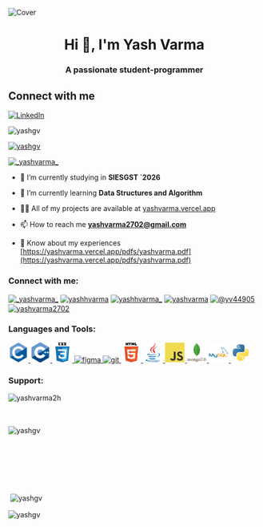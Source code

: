![Cover](https://github.com/yashgv/yashgv/assets/130405230/00825419-96e0-4ab5-8eba-0f345861bd30)


<h1 align="center">Hi 👋, I'm Yash Varma</h1>
<h3 align="center">A passionate student-programmer</h3>


## Connect with me
  
[![LinkedIn](https://img.shields.io/badge/LinkedIn-0077B5?style=for-the-badge&logo=linkedin&logoColor=white)](https://linkedin.com/in/yashhvarma)


<p align="left"> <img src="https://komarev.com/ghpvc/?username=yashgv&label=Profile%20views&color=0e75b6&style=flat" alt="yashgv" /> </p>

<p align="left"> <a href="https://github.com/ryo-ma/github-profile-trophy"><img src="https://github-profile-trophy.vercel.app/?username=yashgv" alt="yashgv" /></a> </p>

<p align="left"> <a href="https://twitter.com/_yashvarma_" target="blank"><img src="https://img.shields.io/twitter/follow/_yashvarma_?logo=twitter&style=for-the-badge" alt="_yashvarma_" /></a> </p>

- 🔭 I’m currently studying in **SIESGST `2026**

- 🌱 I’m currently learning **Data Structures and Algorithm**

- 👨‍💻 All of my projects are available at [yashvarma.vercel.app](yashvarma.vercel.app)

- 📫 How to reach me **yashvarma2702@gmail.com**

- 📄 Know about my experiences [https://yashvarma.vercel.app/pdfs/yashvarma.pdf](https://yashvarma.vercel.app/pdfs/yashvarma.pdf)

<h3 align="left">Connect with me:</h3>
<p align="left">
<a href="https://twitter.com/_yashvarma_" target="blank"><img align="center" src="https://raw.githubusercontent.com/rahuldkjain/github-profile-readme-generator/master/src/images/icons/Social/twitter.svg" alt="_yashvarma_" height="30" width="40" /></a>
<a href="https://linkedin.com/in/yashhvarma" target="blank"><img align="center" src="https://raw.githubusercontent.com/rahuldkjain/github-profile-readme-generator/master/src/images/icons/Social/linked-in-alt.svg" alt="yashhvarma" height="30" width="40" /></a>
<a href="https://instagram.com/yashhvarma_" target="blank"><img align="center" src="https://raw.githubusercontent.com/rahuldkjain/github-profile-readme-generator/master/src/images/icons/Social/instagram.svg" alt="yashhvarma_" height="30" width="40" /></a>
<a href="https://www.codechef.com/users/yashvarma" target="blank"><img align="center" src="https://cdn.jsdelivr.net/npm/simple-icons@3.1.0/icons/codechef.svg" alt="yashvarma" height="30" width="40" /></a>
<a href="https://www.hackerrank.com/@yv44905" target="blank"><img align="center" src="https://raw.githubusercontent.com/rahuldkjain/github-profile-readme-generator/master/src/images/icons/Social/hackerrank.svg" alt="@yv44905" height="30" width="40" /></a>
<a href="https://www.leetcode.com/yashvarma2702" target="blank"><img align="center" src="https://raw.githubusercontent.com/rahuldkjain/github-profile-readme-generator/master/src/images/icons/Social/leet-code.svg" alt="yashvarma2702" height="30" width="40" /></a>
</p>

<h3 align="left">Languages and Tools:</h3>
<p align="left"> <a href="https://www.cprogramming.com/" target="_blank" rel="noreferrer"> <img src="https://raw.githubusercontent.com/devicons/devicon/master/icons/c/c-original.svg" alt="c" width="40" height="40"/> </a> <a href="https://www.w3schools.com/cpp/" target="_blank" rel="noreferrer"> <img src="https://raw.githubusercontent.com/devicons/devicon/master/icons/cplusplus/cplusplus-original.svg" alt="cplusplus" width="40" height="40"/> </a> <a href="https://www.w3schools.com/css/" target="_blank" rel="noreferrer"> <img src="https://raw.githubusercontent.com/devicons/devicon/master/icons/css3/css3-original-wordmark.svg" alt="css3" width="40" height="40"/> </a> <a href="https://www.figma.com/" target="_blank" rel="noreferrer"> <img src="https://www.vectorlogo.zone/logos/figma/figma-icon.svg" alt="figma" width="40" height="40"/> </a> <a href="https://git-scm.com/" target="_blank" rel="noreferrer"> <img src="https://www.vectorlogo.zone/logos/git-scm/git-scm-icon.svg" alt="git" width="40" height="40"/> </a> <a href="https://www.w3.org/html/" target="_blank" rel="noreferrer"> <img src="https://raw.githubusercontent.com/devicons/devicon/master/icons/html5/html5-original-wordmark.svg" alt="html5" width="40" height="40"/> </a> <a href="https://www.java.com" target="_blank" rel="noreferrer"> <img src="https://raw.githubusercontent.com/devicons/devicon/master/icons/java/java-original.svg" alt="java" width="40" height="40"/> </a> <a href="https://developer.mozilla.org/en-US/docs/Web/JavaScript" target="_blank" rel="noreferrer"> <img src="https://raw.githubusercontent.com/devicons/devicon/master/icons/javascript/javascript-original.svg" alt="javascript" width="40" height="40"/> </a> <a href="https://www.mongodb.com/" target="_blank" rel="noreferrer"> <img src="https://raw.githubusercontent.com/devicons/devicon/master/icons/mongodb/mongodb-original-wordmark.svg" alt="mongodb" width="40" height="40"/> </a> <a href="https://www.mysql.com/" target="_blank" rel="noreferrer"> <img src="https://raw.githubusercontent.com/devicons/devicon/master/icons/mysql/mysql-original-wordmark.svg" alt="mysql" width="40" height="40"/> </a> <a href="https://www.python.org" target="_blank" rel="noreferrer"> <img src="https://raw.githubusercontent.com/devicons/devicon/master/icons/python/python-original.svg" alt="python" width="40" height="40"/> </a> </p>

<h3 align="left">Support:</h3>
<p><a href="https://www.buymeacoffee.com/yashvarma2h"> <img align="left" src="https://cdn.buymeacoffee.com/buttons/v2/default-yellow.png" height="50" width="210" alt="yashvarma2h" /></a></p>
<br><br>
<br>

<p><img align="left" src="https://github-readme-stats.vercel.app/api/top-langs?username=yashgv&show_icons=true&locale=en&layout=compact" alt="yashgv" /></p>
<br><br><br><br><br><br><br>
<p>&nbsp;<img align="center" src="https://github-readme-stats.vercel.app/api?username=yashgv&show_icons=true&locale=en" alt="yashgv" /></p>

<p><img align="center" src="https://github-readme-streak-stats.herokuapp.com/?user=yashgv&" alt="yashgv" /></p>
